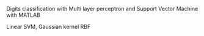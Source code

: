 Digits classification with Multi layer perceptron and Support Vector Machine with MATLAB


Linear SVM,
Gaussian kernel RBF
